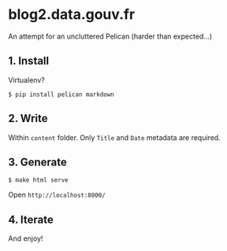 # blog2.data.gouv.fr

An attempt for an uncluttered Pelican (harder than expected…)

## 1. Install

Virtualenv?

```shell
$ pip install pelican markdown
```


## 2. Write

Within `content` folder. Only `Title` and `Date` metadata are required.


## 3. Generate

```shell
$ make html serve
```

Open `http://localhost:8000/`


## 4. Iterate

And enjoy!
